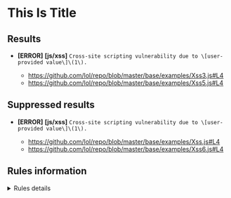 # This Is Title

## Results

- **[ERROR]** **[js/xss]**  `Cross-site scripting vulnerability due to \[user-provided value\]\(1\).`

    - https://github.com/lol/repo/blob/master/base/examples/Xss3.js#L4
    - https://github.com/lol/repo/blob/master/base/examples/Xss5.js#L4



## Suppressed results

- **[ERROR]** **[js/xss]**  `Cross-site scripting vulnerability due to \[user-provided value\]\(1\).`

    - https://github.com/lol/repo/blob/master/base/examples/Xss.js#L4
    - https://github.com/lol/repo/blob/master/base/examples/Xss6.js#L4



## Rules information
<!-- Rule Info -->
<details><summary>Rules details</summary>


    - js/xss [error] 

    > Client-side cross-site scripting


## Tool information
- Name: CodeQL command-line toolchain
- Organization: GitHub
- Version: 2.2.4
